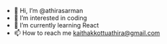 - 👋 Hi, I’m @athirasarman
- 👀 I’m interested in coding
- 🌱 I’m currently learning React
- 📫 How to reach me kaithakkottuathira@gmail.com

<!---
athirasarman/athirasarman is a ✨ special ✨ repository because its `README.md` (this file) appears on your GitHub profile.
You can click the Preview link to take a look at your changes.
--->
